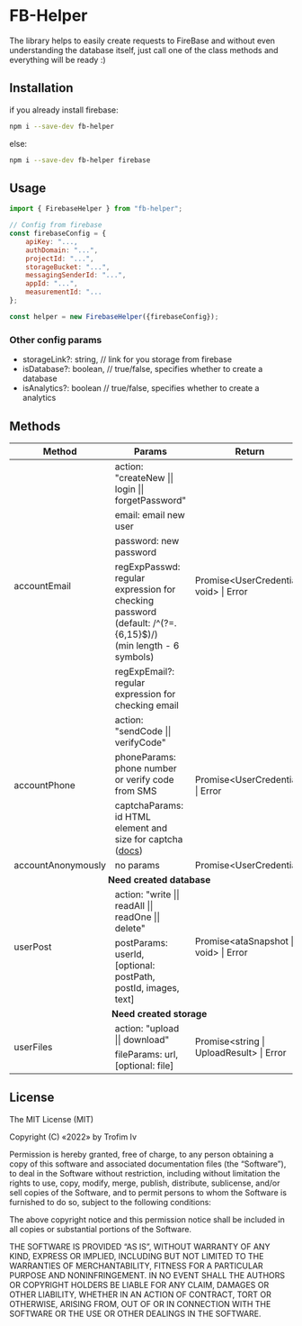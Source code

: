 # FB-Helper

The library helps to easily create requests to FireBase and without even understanding the database itself, just call one of the class methods and everything will be ready :)

## Installation

if you already install firebase:
```bash
npm i --save-dev fb-helper
```
else:
```bash
npm i --save-dev fb-helper firebase
```
## Usage

```js
import { FirebaseHelper } from "fb-helper";

// Config from firebase 
const firebaseConfig = {
    apiKey: "...,
    authDomain: "...",
    projectId: "...",
    storageBucket: "...",
    messagingSenderId: "...",
    appId: "...",
    measurementId: "...
};

const helper = new FirebaseHelper({firebaseConfig});
```

### Other config params
+ storageLink?: string, // link for you storage from firebase
+ isDatabase?: boolean, // true/false, specifies whether to create a database
+ isAnalytics?: boolean // true/false, specifies whether to create a analytics

## Methods
<table>
<thead>
	<tr>
		<th>Method</th>
		<th>Params</th>
		<th>Return</th>
	</tr>
</thead>
<tbody>
		<tr>
			<td rowspan="5">accountEmail</td>
			<td>action: "createNew || login || forgetPassword"</td>
			<td rowspan="5">Promise&#x3C;UserCredential | void&#x3E; | Error</td>
		</tr>
		<tr>
			<td>email: email new user</td>
		</tr>
		<tr>
			<td>password: new password</td>
		</tr>
		<tr>
			<td>regExpPasswd: regular expression for checking password </br>(default: /^(?=.{6,15}$)/)</br>(min length - 6 symbols)</td>
		</tr>
		<tr>
			<td>regExpEmail?: regular expression for checking email</td>
		</tr>
		<tr>
			<td rowspan="3">accountPhone</td>
			<td>action: "sendCode || verifyCode"</td>
			<td rowspan="3">Promise&#x3C;UserCredential&#x3E; | Error</td>
		</tr>
		<tr>
			<td>phoneParams: phone number or verify code from SMS</td>
		</tr>
		<tr>
			<td>captchaParams: id HTML element and size for captcha (<a href="https://firebase.google.com/docs/auth/web/phone-auth?hl=en&authuser=0">docs</a>)</td>
		</tr>
		<tr>
			<td>accountAnonymously</td>
			<td>no params</td>
			<td>Promise&#x3C;UserCredential&#x3E;</td>
		</tr>
		<tr>
		<td colspan="3" align="center"><b>Need created database</b></td>
		</tr>
		<tr>
			<td rowspan="2">userPost</td>
			<td>action: "write || readAll || readOne || delete"</td>
			<td rowspan="2">Promise&#x3C;ataSnapshot | void&#x3E; | Error</td>
		</tr>
		<tr>
			<td>postParams: userId, [optional: postPath, postId, images, text]</td>
		</tr>
		<tr>
			<td colspan="3" align="center"><b>Need created storage</b></td>
		</tr>
		<tr>
			<td rowspan="2">userFiles</td>
			<td>action: "upload || download"</td>
			<td rowspan="2">Promise&#x3C;string | UploadResult&#x3E; | Error</td>
		</tr>
		<tr>
			<td>fileParams: url, [optional: file]</td>
		</tr>
</tbody>
</table>

## License

The MIT License (MIT)

Copyright (C) «2022» by Trofim Iv

Permission is hereby granted, free of charge, to any person obtaining a copy of this software and associated documentation files (the “Software”), to deal in the Software without restriction, including without limitation the rights to use, copy, modify, merge, publish, distribute, sublicense, and/or sell copies of the Software, and to permit persons to whom the Software is furnished to do so, subject to the following conditions:

The above copyright notice and this permission notice shall be included in all copies or substantial portions of the Software.

THE SOFTWARE IS PROVIDED “AS IS”, WITHOUT WARRANTY OF ANY KIND, EXPRESS OR IMPLIED, INCLUDING BUT NOT LIMITED TO THE WARRANTIES OF MERCHANTABILITY, FITNESS FOR A PARTICULAR PURPOSE AND NONINFRINGEMENT. IN NO EVENT SHALL THE AUTHORS OR COPYRIGHT HOLDERS BE LIABLE FOR ANY CLAIM, DAMAGES OR OTHER LIABILITY, WHETHER IN AN ACTION OF CONTRACT, TORT OR OTHERWISE, ARISING FROM, OUT OF OR IN CONNECTION WITH THE SOFTWARE OR THE USE OR OTHER DEALINGS IN THE SOFTWARE.